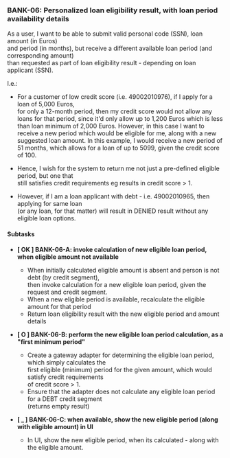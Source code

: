 ### BANK-06: Personalized loan eligibility result, with loan period availability details

As a user, I want to be able to submit valid personal code (SSN), loan amount (in Euros)  
and period (in months), but receive a different available loan period (and corresponding amount)  
than requested as part of loan eligibility result - depending on loan applicant (SSN).


I.e.:
*  For a customer of low credit score (i.e. 49002010976), if I apply for a loan of 5,000 Euros,  
   for only a 12-month period, then my credit score would not allow any loans for that period,
   since it'd only allow up to 1,200 Euros which is less than loan minimum of 2,000 Euros.
   However, in this case I want to receive a new period which would be eligible for me, along
   with a new suggested loan amount. In this example, I would receive a new period of 51 months,
   which allows for a loan of up to 5099, given the credit score of 100.  

  
* Hence, I wish for the system to return me not just a pre-defined eligible period, but one that  
  still satisfies credit requirements eg results in credit score > 1.

  
* However, if I am a loan applicant with debt - i.e. 49002010965, then applying for same loan  
  (or any loan, for that matter) will result in DENIED result without any eligible loan options.


#### Subtasks

* **\[ OK ] BANK-06-A: invoke calculation of new eligible loan period, when eligible amount not available**
    * When initially calculated eligible amount is absent and person is not debt (by credit segment),  
      then invoke calculation for a new eligible loan period, given the request and credit segment.
    * When a new eligible period is available, recalculate the eligible amount for that period
    * Return loan eligibility result with the new eligible period and amount details

* **\[ O ] BANK-06-B: perform the new eligible loan period calculation, as a "first minimum period"**
    * Create a gateway adapter for determining the eligible loan period, which simply calculates the  
      first eligible (minimum) period for the given amount, which would satisfy credit requirements  
      of credit score > 1.
    * Ensure that the adapter does not calculate any eligible loan period for a DEBT credit segment  
      (returns empty result)

* **\[ _ ] BANK-06-C: when available, show the new eligible period (along with eligible amount) in UI**
    * In UI, show the new eligible period, when its calculated - along with the eligible amount.  

